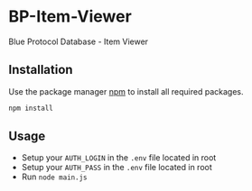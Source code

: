 # BP-Item-Viewer
Blue Protocol Database - Item Viewer

## Installation

Use the package manager [npm](https://nodejs.org/en/download/) to install all required packages.

```bash
npm install
```

## Usage
- Setup your `AUTH_LOGIN` in the `.env` file located in root
- Setup your `AUTH_PASS` in the `.env` file located in root
- Run `node main.js`
